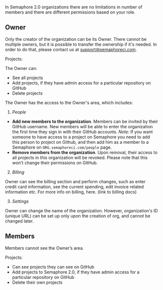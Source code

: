 In Semaphore 2.0 organizations there are no limitations in number of members and there are different permissions based on your role.

## Owner

Only the creator of the organization can be its Owner. There cannot be multiple owners, but it is possible to transfer the ownership if it's needed. In order to do that, please contact us at [support@semaphoreci.com](mailto:support@semaphoreci.com).

Projects:

The Owner can:

- See all projects
- Add projects, if they have admin access for a particular repository on GitHub
- Delete projects

The Owner has the access to the Owner's area, which includes:

1. _People_

- **Add new members to the organization**. Members can be invited by their GitHub username. New members will be able to enter the organization the first time they sign in with their GitHub accounts. _Note_: If you want someone to have access to a project on Semaphore you need to add this person to project on Github, and then add him as a member to a Semaphore on `ORG.semaphoreci.com/people` page.
- **Remove members from the organization**. Upon removal, their access to all projects in this organization will be revoked. Please note that this won't change their permissions on GitHub.

2. _Billing_

Owner can see the billing section and perform changes, such as enter credit card information, see the current spending, edit invoice related information etc. For more info on billing, here. (link to billing docs)

3. _Settings_

Owner can change the name of the organization. However, organization's ID (unique URL) can be set up only upon the creation of org, and cannot be changed later.

## Members

Members cannot see the Owner’s area.

Projects:

- Can see projects they can see on GitHub
- Add projects to Semaphore 2.0, if they have admin access for a particular repository on GitHub
- Delete their own projects
